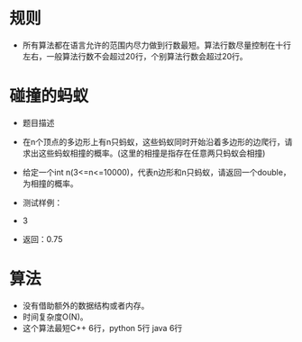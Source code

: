 # 规则

 - 所有算法都在语言允许的范围内尽力做到行数最短。算法行数尽量控制在十行左右，一般算法行数不会超过20行，个别算法行数会超过20行。


# 碰撞的蚂蚁
 - 题目描述
 - 在n个顶点的多边形上有n只蚂蚁，这些蚂蚁同时开始沿着多边形的边爬行，请求出这些蚂蚁相撞的概率。(这里的相撞是指存在任意两只蚂蚁会相撞)

 - 给定一个int n(3<=n<=10000)，代表n边形和n只蚂蚁，请返回一个double，为相撞的概率。

 - 测试样例：
 - 3
 - 返回：0.75

# 算法
 - 没有借助额外的数据结构或者内存。
 - 时间复杂度O(N)。
 - 这个算法最短C++ 6行，python 5行 java 6行